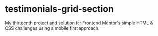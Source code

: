 # testimonials-grid-section
My thirteenth project and solution for Frontend Mentor's simple HTML &amp; CSS challenges using a mobile first approach. 
